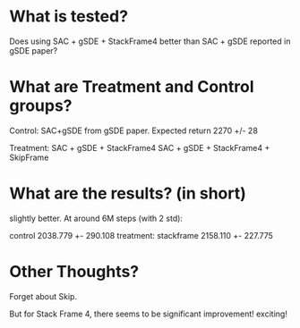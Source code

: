 # What is tested?
Does using SAC + gSDE + StackFrame4 better than SAC + gSDE reported in gSDE paper?

# What are Treatment and Control groups?
Control:
SAC+gSDE from gSDE paper. Expected return 2270 +/- 28

Treatment:
SAC + gSDE + StackFrame4
SAC + gSDE + StackFrame4 + SkipFrame

# What are the results? (in short)

slightly better. At around 6M steps (with 2 std):

control
2038.779 +- 290.108
treatment: stackframe
2158.110 +- 227.775

# Other Thoughts?

Forget about Skip.

But for Stack Frame 4, there seems to be significant improvement! exciting!
